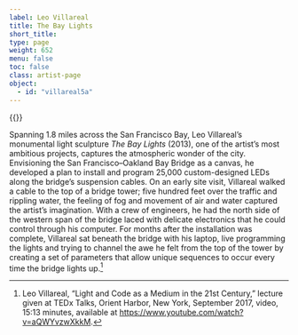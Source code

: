 ```yaml
---
label: Leo Villareal
title: The Bay Lights
short_title:
type: page
weight: 652
menu: false
toc: false
class: artist-page
object:
  - id: "villareal5a"
---
```

{{<q-figure id="villareal5a" >}}


Spanning 1.8 miles across the San Francisco Bay, Leo Villareal’s monumental light sculpture *The Bay Lights* (2013), one of the artist’s most ambitious projects, captures the atmospheric wonder of the city. Envisioning the San Francisco–Oakland Bay Bridge as a canvas, he developed a plan to install and program 25,000 custom-designed LEDs along the bridge’s suspension cables. On an early site visit, Villareal walked a cable to the top of a bridge tower; five hundred feet over the traffic and rippling water, the feeling of fog and movement of air and water captured the artist’s imagination. With a crew of engineers, he had the north side of the western span of the bridge laced with delicate electronics that he could control through his computer. For months after the installation was complete, Villareal sat beneath the bridge with his laptop, live programming the lights and trying to channel the awe he felt from the top of the tower by creating a set of parameters that allow unique sequences to occur every time the bridge lights up.[^1]

[^1]: Leo Villareal, “Light and Code as a Medium in the 21st Century,” lecture given at TEDx Talks, Orient Harbor, New York, September 2017, video, 15:13 minutes, available at https://www.youtube.com/watch?v=aQWYvzwXkkM.
